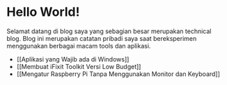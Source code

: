 # Hello World!
Selamat datang di blog saya yang sebagian besar merupakan technical blog. Blog ini merupakan catatan pribadi saya saat bereksperimen menggunakan berbagai macam tools dan aplikasi.

- [[Aplikasi yang Wajib ada di Windows]]
- [[Membuat iFixit Toolkit Versi Low Budget]]
- [[Mengatur Raspberry Pi Tanpa Menggunakan Monitor dan Keyboard]]